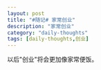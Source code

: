 ```yaml
--- 
layout: post  
title: "#随记# 家常创业"  
description: "家常创业"  
category: "daily-thoughts"
tags: [daily-thoughts,创业]
---
```

以后"创业"将会更加像家常便饭。
